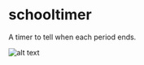 # schooltimer
A timer to tell when each period ends.

![alt text](https://cdn.glitch.com/390502de-2af3-469c-b617-f038bf730a5f%2FScreenshot%202019-04-30%20at%2010.44.09%20AM.png?1556635481110)
